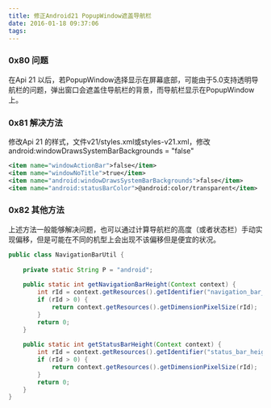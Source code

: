 ```yaml
---
title: 修正Android21 PopupWindow遮盖导航栏
date: 2016-01-18 09:37:06
tags:
---
```


### 0x80 问题
在Api 21 以后，若PopupWindow选择显示在屏幕底部，可能由于5.0支持透明导航栏的问题，弹出窗口会遮盖住导航栏的背景，而导航栏显示在PopupWindow上。

### 0x81 解决方法
修改Api 21 的样式，文件v21/styles.xml或styles-v21.xml，修改 android:windowDrawsSystemBarBackgrounds = "false"
```xml
<item name="windowActionBar">false</item>
<item name="windowNoTitle">true</item>
<item name="android:windowDrawsSystemBarBackgrounds">false</item>
<item name="android:statusBarColor">@android:color/transparent</item>
```
	
### 0x82 其他方法
上述方法一般能够解决问题，也可以通过计算导航栏的高度（或者状态栏）手动实现偏移，但是可能在不同的机型上会出现不该偏移但是便宜的状况。
```Java
public class NavigationBarUtil {
		
	private static String P = "android";
    	
	public static int getNavigationBarHeight(Context context) {
		int rId = context.getResources().getIdentifier("navigation_bar_height", "dimen", P);
		if (rId > 0) {
			return context.getResources().getDimensionPixelSize(rId);
		}
		return 0;
	}
		
	public static int getStatusBarHeight(Context context) {
		int rId = context.getResources().getIdentifier("status_bar_height", "dimen", P);
		if (rId > 0) {
			return context.getResources().getDimensionPixelSize(rId);
		}
		return 0;
	}
}
```